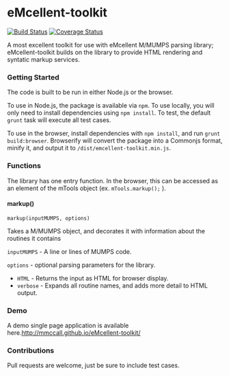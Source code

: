 # eMcellent-toolkit

[![Build Status](https://travis-ci.org/mmccall/eMcellent-toolkit.svg?branch=master)](https://travis-ci.org/mmccall/eMcellent-toolkit) [![Coverage Status](https://coveralls.io/repos/mmccall/eMcellent-toolkit/badge.svg)](https://coveralls.io/r/mmccall/eMcellent-toolkit)

A most excellent toolkit for use with eMcellent M/MUMPS parsing library; eMcellent-toolkit builds on the library to provide HTML rendering and syntatic markup services.

### Getting Started

The code is built to be run in either Node.js or the browser.

To use in Node.js, the package is available via `npm`.  To use locally, you will only need to install dependencies using `npm install`.  To test, the default `grunt` task will execute all test cases.

To use in the browser, install dependencies with `npm install`, and run `grunt build:browser`.  Browserify will convert the package into a Commonjs format, minify it, and output it to `/dist/emcellent-toolkit.min.js`.

### Functions

The library has one entry function.  In the browser, this can be accessed as an element of the mTools object (ex. `mTools.markup();` ).

#### markup()

`markup(inputMUMPS, options)`

Takes a M/MUMPS object, and decorates it with information about the routines it contains

`inputMUMPS` - A line or lines of MUMPS code.

`options` - optional parsing parameters for the library.

+ `HTML` - Returns the input as HTML for browser display.
+ `verbose` - Expands all routine names, and adds more detail to HTML output.


### Demo

A demo single page application is available here.http://mmccall.github.io/eMcellent-toolkit/

### Contributions

Pull requests are welcome, just be sure to include test cases.
